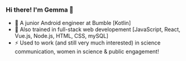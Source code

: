 ### Hi there! I'm Gemma 👋

- 🐝  A junior Android engineer at Bumble [Kotlin]
- 🌱  Also trained in full-stack web developement [JavaScript, React, Vue.js, Node.js, HTML, CSS, mySQL]
- ⚡   Used to work (and still very much interested) in science communication, women in science & public engagement!

<!--
**switcherette/switcherette** is a ✨ _special_ ✨ repository because its `README.md` (this file) appears on your GitHub profile.

Here are some ideas to get you started:

- 🔭 I’m currently working on ...
- 🌱 I’m currently learning ...
- 👯 I’m looking to collaborate on ...
- 🤔 I’m looking for help with ...
- 💬 Ask me about ...
- 📫 How to reach me: ...
- 😄 Pronouns: ...
- ⚡ Fun fact: ...
- 🔭
-->
